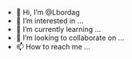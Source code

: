 - 👋 Hi, I’m @Lbordag
- 👀 I’m interested in ...
- 🌱 I’m currently learning ...
- 💞️ I’m looking to collaborate on ...
- 📫 How to reach me ...

<!---
Lbordag/Lbordag is a ✨ special ✨ repository because its `README.md` (this file) appears on your GitHub profile.
You can click the Preview link to take a look at your changes.
--->
